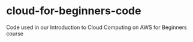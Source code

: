 # cloud-for-beginners-code
Code used in our Introduction to Cloud Computing on AWS for Beginners course
